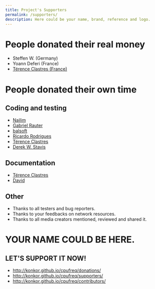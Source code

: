 ```yaml
---
title: Project's Supporters
permalink: /supporters/
description: Here could be your name, brand, reference and logo.
---
```


# People donated their **real money**

* Steffen W. (Germany)
* Yoann Deferi (France)
* [Térence Clastres (France)](https://github.com/terencode)


# People donated their **own time**

## Coding and testing

* [Nailim](https://github.com/Nailim)
* [Gabriel Rauter](https://github.com/raetiacorvus)
* [balsoft](https://github.com/balsoft)
* [Ricardo Rodrigues](https://github.com/RicardoEPRodrigues)
* [Térence Clastres](https://github.com/terencode)
* [Derek W. Stavis](https://github.com/derekstavis)

## Documentation

* [Térence Clastres](https://github.com/terencode)
* [David](https://github.com/BurningSmile)

## Other

* Thanks to all testers and bug reporters.
* Thanks to your feedbacks on network resources.
* Thanks to all media creators mentioned, reviewed and shared it.

# YOUR NAME COULD BE HERE.
## LET'S SUPPORT IT NOW!

* http://konkor.github.io/cpufreq/donations/
* http://konkor.github.io/cpufreq/supporters/
* http://konkor.github.io/cpufreq/contributors/
